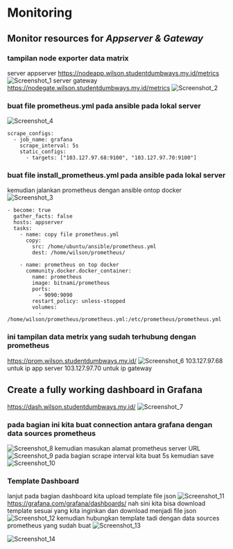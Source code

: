 # Monitoring
## Monitor resources for *Appserver & Gateway*
### tampilan node exporter data matrix
server appserver https://nodeapp.wilson.studentdumbways.my.id/metrics
![Screenshot_1](https://github.com/wilsonakbar/Final-Task-Dumbways-WilsonAkbar/assets/132327628/4da4eef3-9f0d-4dc0-b721-5c1676cdf738)
server gateway https://nodegate.wilson.studentdumbways.my.id/metrics
![Screenshot_2](https://github.com/wilsonakbar/Final-Task-Dumbways-WilsonAkbar/assets/132327628/45f70bc6-da0f-464f-8d28-54a216101c2e)
### buat file prometheus.yml pada ansible pada lokal server
![Screenshot_4](https://github.com/wilsonakbar/Final-Task-Dumbways-WilsonAkbar/assets/132327628/20a21bb5-3781-43de-9f0a-a019b4a5bea4)
```
scrape_configs:
  - job_name: grafana
    scrape_interval: 5s
    static_configs:
      - targets: ["103.127.97.68:9100", "103.127.97.70:9100"]
```
### buat file install_prometheus.yml pada ansible pada lokal server
kemudian jalankan prometheus dengan ansible ontop docker
![Screenshot_3](https://github.com/wilsonakbar/Final-Task-Dumbways-WilsonAkbar/assets/132327628/001483a8-937d-488e-a8ca-540fbbbe6bad)
```
- become: true
  gather_facts: false
  hosts: appserver
  tasks:
    - name: copy file prometheus.yml
      copy:
        src: /home/ubuntu/ansible/prometheus.yml
        dest: /home/wilson/prometheus/

    - name: prometheus on top docker
      community.docker.docker_container:
        name: prometheus
        image: bitnami/prometheus
        ports:
          - 9090:9090
        restart_policy: unless-stopped
        volumes:
          - /home/wilson/prometheus/prometheus.yml:/etc/prometheus/prometheus.yml
```
### ini tampilan data metrix yang sudah terhubung dengan prometheus
https://prom.wilson.studentdumbways.my.id/
![Screenshot_6](https://github.com/wilsonakbar/Final-Task-Dumbways-WilsonAkbar/assets/132327628/d54ee869-0681-4e83-bd3d-d65269c150e0)
103.127.97.68 untuk ip app server
103.127.97.70 untuk ip gateway
## Create a fully working dashboard in Grafana
https://dash.wilson.studentdumbways.my.id/
![Screenshot_7](https://github.com/wilsonakbar/Final-Task-Dumbways-WilsonAkbar/assets/132327628/69a63f72-02fc-41bf-89e3-2a16fd183eba)
### pada bagian ini kita buat connection antara grafana dengan data sources prometheus
![Screenshot_8](https://github.com/wilsonakbar/Final-Task-Dumbways-WilsonAkbar/assets/132327628/f0cb2164-d3cc-4b8c-9c13-8b6b8dba9ae0)
kemudian masukan alamat prometheus server URL
![Screenshot_9](https://github.com/wilsonakbar/Final-Task-Dumbways-WilsonAkbar/assets/132327628/53085470-6aa3-4284-9428-9336b1332000)
pada bagian scrape interval kita buat 5s kemudian save
![Screenshot_10](https://github.com/wilsonakbar/Final-Task-Dumbways-WilsonAkbar/assets/132327628/f9b4c4a1-9b35-4b90-a24c-6dd0bb2937fa)
### Template Dashboard
lanjut pada bagian dashboard kita upload template file json
![Screenshot_11](https://github.com/wilsonakbar/Final-Task-Dumbways-WilsonAkbar/assets/132327628/8df4fb22-1181-42ff-b992-fd98f2d56424)
https://grafana.com/grafana/dashboards/ nah sini kita bisa download template sesuai yang kita inginkan dan download menjadi file json
![Screenshot_12](https://github.com/wilsonakbar/Final-Task-Dumbways-WilsonAkbar/assets/132327628/da46000c-4b75-4104-8d07-342f3aacd15b)
kemudian hubungkan template tadi dengan data sources prometheus yang sudah buat
![Screenshot_13](https://github.com/wilsonakbar/Final-Task-Dumbways-WilsonAkbar/assets/132327628/b1409319-84a3-4c36-a12a-04b31a164236)

![Screenshot_14](https://github.com/wilsonakbar/Final-Task-Dumbways-WilsonAkbar/assets/132327628/75b81c38-8040-4b12-a3ad-ecc7330f6a37)


